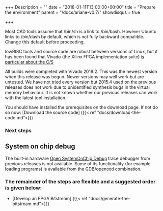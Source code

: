 +++
Description = ""
date = "2018-01-11T13:00:00+00:00"
title = "Prepare the environment"
parent = "/docs/ariane-v0.7/"
showdisqus = true

+++

Most CAD tools assume that /bin/sh is a link to /bin/bash. However Ubuntu links to /bin/dash by default, which is not fully
backward compatible. Change this default before proceeding.

lowRISC tools and source code are robust between versions of Linux, but it has been
found that
Vivado (the Xilinx FPGA implementation suite) [is particular about the O/S](https://www.xilinx.com/support/answers/54242.html)

All builds were completed with Vivado 2018.2. This was the newest version when this release was begun. Newer versions may well work but are untested. We have not tried every version but 2015.4 used on the previous releases does not work due to unidentified synthesis bugs in the virtual memory behaviour.
It is not known whether our previous releases can work with the latest tool installation.

You should have installed the prerequisites on the download page. If not do so now:
[Download the source code] ({{< ref "docs/download-the-code.md">}})

### Next steps
    
## System on chip debug

The built-in hardware [Open SystemOnChip Debug](http://opensocdebug.org) trace debugger from previous releases is not available.
Some of its functionality (for example loading programs) is available from the GDB/openocd combination.

### The remainder of the steps are flexible and a suggested order is given below:

* [Develop an FPGA Bitstream] ({{< ref "docs/generate-the-bitstream.md">}})
